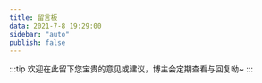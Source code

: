 ```yaml
---
title: 留言板
data: 2021-7-8 19:29:00
sidebar: "auto"
publish: false
---
```


:::tip
欢迎在此留下您宝贵的意见或建议，博主会定期查看与回复呦~
:::